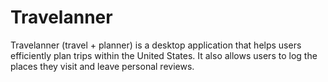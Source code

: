 # Travelanner
Travelanner (travel + planner) is a desktop application that helps users efficiently plan trips within the United States. It also allows users to log the places they visit and leave personal reviews.

